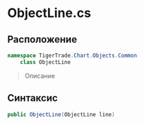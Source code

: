 
# ObjectLine.cs
## Расположение
```csharp
namespace TigerTrade.Chart.Objects.Common  
    class ObjectLine
```

> Описание

## Синтаксис
```csharp
public ObjectLine(ObjectLine line)
```
